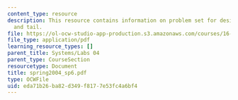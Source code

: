 ```yaml
---
content_type: resource
description: This resource contains information on problem set for design I - wing
  and tail.
file: https://ol-ocw-studio-app-production.s3.amazonaws.com/courses/16-01-unified-engineering-i-ii-iii-iv-fall-2005-spring-2006/eda71b26ba82d349f8177e53fc4a6bf4_spring2004_sp6.pdf
file_type: application/pdf
learning_resource_types: []
parent_title: Systems/Labs 04
parent_type: CourseSection
resourcetype: Document
title: spring2004_sp6.pdf
type: OCWFile
uid: eda71b26-ba82-d349-f817-7e53fc4a6bf4
---
```

